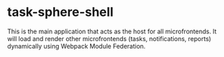 # task-sphere-shell
This is the main application that acts as the host for all microfrontends. It will load and render other microfrontends (tasks, notifications, reports) dynamically using Webpack Module Federation.
